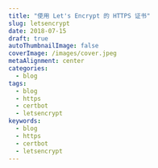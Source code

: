 ```yaml
---
title: "使用 Let's Encrypt 的 HTTPS 证书"
slug: letsencrypt
date: 2018-07-15
draft: true
autoThumbnailImage: false
coverImage: /images/cover.jpeg
metaAlignment: center
categories:
  - blog
tags:
  - blog
  - https
  - certbot
  - letsencrypt
keywords:
  - blog
  - https
  - certbot
  - letsencrypt
---
```

